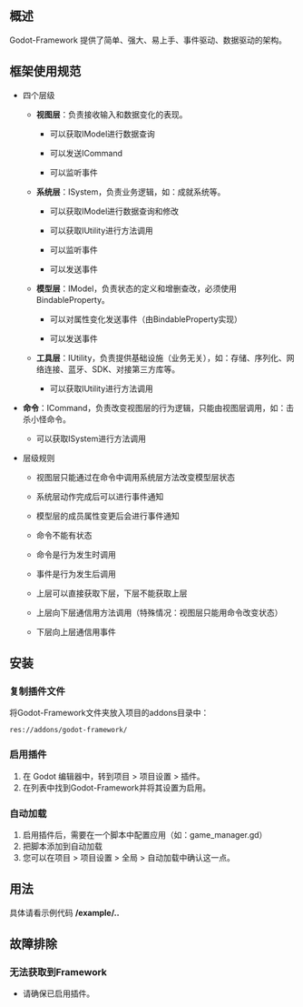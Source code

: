 ## 概述

Godot-Framework 提供了简单、强大、易上手、事件驱动、数据驱动的架构。

## 框架使用规范

* 四个层级

  * **视图层**：负责接收输入和数据变化的表现。

    * 可以获取IModel进行数据查询

    * 可以发送ICommand

    * 可以监听事件

  * **系统层**：ISystem，负责业务逻辑，如：成就系统等。

    * 可以获取IModel进行数据查询和修改

    * 可以获取IUtility进行方法调用

    * 可以监听事件

    * 可以发送事件

  * **模型层**：IModel，负责状态的定义和增删查改，必须使用BindableProperty。

    * 可以对属性变化发送事件（由BindableProperty实现）
    
    * 可以发送事件

  * **工具层**：IUtility，负责提供基础设施（业务无关），如：存储、序列化、网络连接、蓝牙、SDK、对接第三方库等。
  
    * 可以获取IUtility进行方法调用

* **命令**：ICommand，负责改变视图层的行为逻辑，只能由视图层调用，如：击杀小怪命令。

  * 可以获取ISystem进行方法调用

* 层级规则

  * 视图层只能通过在命令中调用系统层方法改变模型层状态

  * 系统层动作完成后可以进行事件通知

  * 模型层的成员属性变更后会进行事件通知

  * 命令不能有状态

  * 命令是行为发生时调用

  * 事件是行为发生后调用

  * 上层可以直接获取下层，下层不能获取上层

  * 上层向下层通信用方法调用（特殊情况：视图层只能用命令改变状态）

  * 下层向上层通信用事件

## 安装

### 复制插件文件

将Godot-Framework文件夹放入项目的addons目录中：

```
res://addons/godot-framework/
```

### 启用插件

1. 在 Godot 编辑器中，转到项目 > 项目设置 > 插件。
2. 在列表中找到Godot-Framework并将其设置为启用。

### 自动加载

1. 启用插件后，需要在一个脚本中配置应用（如：game_manager.gd）
2. 把脚本添加到自动加载
3. 您可以在项目 > 项目设置 > 全局 > 自动加载中确认这一点。

## 用法

具体请看示例代码 **/example/..**

## 故障排除

### 无法获取到Framework

* 请确保已启用插件。
